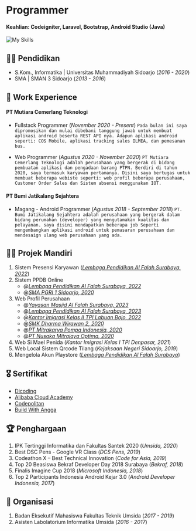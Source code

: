 # Programmer

#### Keahlian: Codeigniter, Laravel, Bootstrap, Android Studio (Java)
![My Skills](https://skillicons.dev/icons?i=laravel,php,androidstudio,java,mysql,postman,ps)

## 🧑‍🎓 Pendidikan
<!-- - M.Kom., Sistem Informasi | Institut Sains dan Teknologi Terpadu Surabaya  (_2022 - Sekarang_) -->
- S.Kom., Informatika | Universitas Muhammadiyah Sidoarjo (_2016 - 2020_)
- SMA | SMAN 3 Sidoarjo (_2013 - 2016_)

## 🏢 Work Experience
#### PT Mutiara Cemerlang Teknologi
-  Fullstack Programmer (_November 2020 - Present_)
    `Pada bulan ini saya dipromosikan dan mulai dibebani tanggung jawab untuk membuat aplikasi android beserta REST API nya. Adapun aplikasi android seperti: COS Mobile, aplikasi tracking sales ILMEA, dan pemesanan bus.`

- Web Programmer (_Agustus 2020 - November 2020_)
   `PT Mutiara Cemerlang Teknologi adalah perusahaan yang bergerak di bidang pembuatan aplikasi dan pengadaan barang PTPN. Berdiri di tahun 2020, saya termasuk karyawan pertamanya. Disini saya bertugas untuk membuat beberapa webiste seperti: web profil beberapa perusahaan, Customer Order Sales dan Sistem absensi menggunakan IOT.`

#### PT Bumi Jatikalang Sejahtera
- Magang - Android Programmer (_Agustus 2018 - September 2018_)
    `PT. Bumi Jatikalang Sejahtera adalah perusahaan yang bergerak dalam bidang perumahan (developer) yang mengutamakan kualitas dan pelayanan. saya disini mendapatkan beberapa job Seperti mengembangkan aplikasi android untuk pemasaran perusahaan dan mendesaign ulang web perusahaan yang ada.`

## 👨‍💻 Projek Mandiri
1. Sistem Presensi Karyawan ([_Lembaga Pendidikan Al Falah Surabaya, 2022_](https://presensi.alfalahsby.sch.id/))
2. Sistem PPDB Online
    - @[_Lembaga Pendidikan Al Falah Surabaya, 2022_](https://pmb.alfalahsby.sch.id/)
    - @[_SMA PGRI 1 Sidoarjo, 2020_](http://www.ppdb.smagrisda.sch.id/)
3. Web Profil Perusahaan
    - @[_Yayasan Masjid Al Falah Surabaya, 2023_](https://masjidalfalah.or.id/)
    - @[_Lembaga Pendidikan Al Falah Surabaya, 2023_](http://alfalahsby.sch.id/)
    - @[_Kantor Imigrasi Kelas II TPI Labuan Bajo, 2022_](https://imigrasilabuanbajo.id/)
    - @[_SMK Dharma Wirawan 2, 2020_](https://smkdwdua.sch.id/)
    - @[_PT Mitrakarya Pompa Indonesia, 2020_](https://mitrapompa.co.id/)
    - @[_PT Nusaka Mitrajaya Optima, 2020_](https://nusakamitraoptima.com/)
4. Web Si Mael Penida (_Kantor Imigrasi Kelas I TPI Denpasar, 2021_)
5. Web Local Sistem Qrcode Tilang (_Kejaksaan Negeri Sidoarjo, 2019_)
6. Mengelola Akun Playstore ([_Lembaga Pendidikan Al Falah Surabaya_](https://play.google.com/store/apps/developer?id=Lembaga+Pendidikan+Al-Falah+Surabaya))
    <!-- [Publication](https://www.mdpi.com/1424-8220/22/8/3048) -->
    <!-- Developed objective strategy for discovering optimal EEG bands based on signal power spectra using **Python**. This data-driven approach led to better characterization of the underlying power spectrum by identifying bands that outperformed the more commonly used band boundaries by a factor of two. The proposed method provides a fully automated and flexible approach to capturing key signal components and possibly discovering new indices of brain activity. -->
    <!-- ![EEG Band Discovery](/assets/img/eeg_band_discovery.jpeg) -->

## 🎖️ Sertifikat
- [Dicoding](https://www.dicoding.com/users/yuliant/academies)
- [Alibaba Cloud Academy](https://drive.google.com/drive/folders/1I036o9PYgAIlcfDFOKxNGifUsyBSI7Nq?usp=sharing)
- [Codepolitan](https://drive.google.com/drive/folders/1VrBdIpfj0G_Cfto8GD1EvOtsIOWKUa4w?usp=sharing)
- [Build With Angga](https://class.buildwithangga.com/talent/masrizal04)

## 🏆 Penghargaan
1. IPK Tertinggi Informatika dan Fakultas Santek 2020 (_Umsida, 2020_)
2. Best DSC Pens - Google VR Class (_DCS Pens, 2019_)
3. Codeathon X – Best Technical Innovation (_Code for Asia, 2019_)
4. Top 20 Beasiswa Bekraf Developer Day 2018 Surabaya (_Bekraf, 2018_)
5. Finalis Imagine Cup 2018 (_Microsoft Indonesia, 2018_)
6. Top 2 Participants Indonesia Android Kejar 3.0 (_Android Developer Indonesia, 2017_)

## 🤝 Organisasi
1. Badan Eksekutif Mahasiswa Fakultas Teknik Umsida (_2017 - 2019_)
2. Asisten Labolatorium Informatika Umsida (_2016 - 2017_)
